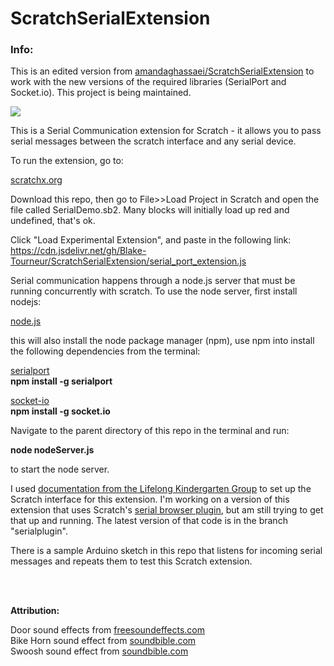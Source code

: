 # ScratchSerialExtension
### Info:
This is an edited version from <a href="https://github.com/amandaghassaei/ScratchSerialExtension" target="_blank">amandaghassaei/ScratchSerialExtension</a> to work with the new versions of the required libraries (SerialPort and Socket.io). This project is being maintained.

<img src="https://github.com/amandaghassaei/ScratchSerialExtension/raw/master/screenshot.png" />

This is a Serial Communication extension for Scratch - it allows you to pass serial messages between the scratch interface and any serial device.

To run the extension, go to:

<a href="http://scratchx.org/#scratch" target="_blank">scratchx.org</a>

Download this repo, then go to File>>Load Project in Scratch and open the file called SerialDemo.sb2.
Many blocks will initially load up red and undefined, that's ok.

Click "Load Experimental Extension", and paste in the following link:
<a href="https://cdn.jsdelivr.net/gh/Blake-Tourneur/ScratchSerialExtension/serial_port_extension.js">
https://cdn.jsdelivr.net/gh/Blake-Tourneur/ScratchSerialExtension/serial_port_extension.js</a>

Serial communication happens through a node.js server that must be running concurrently with scratch.
To use the node server, first install nodejs:

<a href="https://nodejs.org/en/download/">node.js</a>

this will also install the node package manager (npm), use npm into install the following dependencies from the terminal:

<a href="https://www.npmjs.com/package/serialport">serialport</a><br/>
**npm install -g serialport**<br/>

<a href="https://www.npmjs.com/package/socket.io">socket-io</a><br/>
**npm install -g socket.io**

Navigate to the parent directory of this repo in the terminal and run:

**node nodeServer.js**

to start the node server.

I used <a href="https://github.com/LLK/scratchx/wiki#adding-blocks">documentation from the Lifelong Kindergarten Group</a> to set up the Scratch interface for this extension.
I'm working on a version of this extension that uses Scratch's <a href="https://scratch.mit.edu/info/ext_download/">serial browser plugin</a>, but am still trying to get that up and running.
The latest version of that code is in the branch "serialplugin".

There is a sample Arduino sketch in this repo that listens for incoming serial messages and repeats them to test
this Scratch extension.

<br/><br/>

**Attribution:**

Door sound effects from <a href="https://www.freesoundeffects.com/">freesoundeffects.com</a><br/>
Bike Horn sound effect from <a href="http://soundbible.com/1446-Bike-Horn.html">soundbible.com</a><br/>
Swoosh sound effect from <a href="http://soundbible.com/706-Swoosh-3.html">soundbible.com</a>
